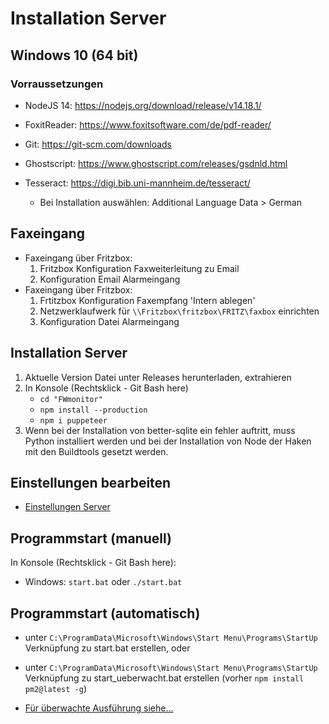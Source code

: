 # Installation Server

## Windows 10 (64 bit)

### Vorraussetzungen

-   NodeJS 14: https://nodejs.org/download/release/v14.18.1/
-   FoxitReader: https://www.foxitsoftware.com/de/pdf-reader/
-   Git: https://git-scm.com/downloads
-   Ghostscript: https://www.ghostscript.com/releases/gsdnld.html
-   Tesseract: https://digi.bib.uni-mannheim.de/tesseract/

    -   Bei Installation auswählen: Additional Language Data > German

## Faxeingang

-   Faxeingang über Fritzbox:
    1. Fritzbox Konfiguration Faxweiterleitung zu Email
    2. Konfiguration Email Alarmeingang
-   Faxeingang über Fritzbox:
    1. Frtitzbox Konfiguration Faxempfang 'Intern ablegen'
    2. Netzwerklaufwerk für `\\Fritzbox\fritzbox\FRITZ\faxbox` einrichten
    3. Konfiguration Datei Alarmeingang

## Installation Server

1. Aktuelle Version Datei unter Releases herunterladen, extrahieren
2. In Konsole (Rechtsklick - Git Bash here)
    - `cd "FWmonitor"`
    - `npm install --production`
    - `npm i puppeteer`
3. Wenn bei der Installation von better-sqlite ein fehler auftritt, muss Python installiert werden
   und bei der Installation von Node der Haken mit den Buildtools gesetzt werden.

## Einstellungen bearbeiten

-   [Einstellungen Server](Einstellungen_Server.md)

## Programmstart (manuell)

In Konsole (Rechtsklick - Git Bash here):

-   Windows: `start.bat` oder `./start.bat`

## Programmstart (automatisch)

-   unter `C:\ProgramData\Microsoft\Windows\Start Menu\Programs\StartUp` Verknüpfung zu start.bat
    erstellen, oder
-   unter `C:\ProgramData\Microsoft\Windows\Start Menu\Programs\StartUp` Verknüpfung zu
    start_ueberwacht.bat erstellen (vorher `npm install pm2@latest -g`)

-   [Für überwachte Ausführung siehe...](Ueberwachung.md)
